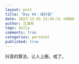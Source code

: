 ```yaml
---
layout: post
title: "Day 64：戒抖音"
date: 2023-12-01 22:45:51 +0800
author: 丘海东 
tags: daily
comments: true
categories: personal
published: true
---
```

抖音的算法，让人上瘾，戒了。
